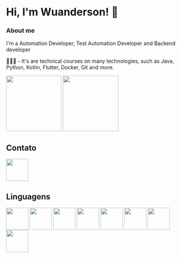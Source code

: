

# Hi, I'm Wuanderson! 👋

### About me
I'm a Automation Developer, Test Automation Developer and Backend developer

👨🏼‍🏫 - It's are technical courses on many technologies, such as Java, Python, Kotlin, Flutter, Docker, Git and more.


<div>
<img height="150em" src = "https://github-readme-stats.vercel.app/api?username=wuandersondias&show_icons=true&theme=tokyonight">

<img height="150em" src = "https://github-readme-stats.vercel.app/api/top-langs/?username=wuandersondias&layout=compact">
</div>

## Contato

<a href="www.linkedin.com/in/wuanderson-dias-283175166">
    <img src="https://cdn.jsdelivr.net/gh/devicons/devicon/icons/linkedin/linkedin-original.svg" align="center" heigth="50" width="60">
</a>

## Linguagens
<div>
    <img src="https://cdn.jsdelivr.net/gh/devicons/devicon/icons/python/python-original-wordmark.svg" align="center" heigth="50" width="60">
    <img src="https://cdn.jsdelivr.net/gh/devicons/devicon/icons/jupyter/jupyter-original-wordmark.svg" align="center" heigth="50" width="60">
    <img src="https://cdn.jsdelivr.net/gh/devicons/devicon/icons/java/java-original-wordmark.svg" align="center" heigth="50" width="60">
    <img src="https://cdn.jsdelivr.net/gh/devicons/devicon/icons/postgresql/postgresql-plain-wordmark.svg" align="center" heigth="50" width="60">
    <img src="https://cdn.jsdelivr.net/gh/devicons/devicon/icons/docker/docker-plain-wordmark.svg" align="center" heigth="50" width="60">
    <img src="https://cdn.jsdelivr.net/gh/devicons/devicon/icons/git/git-original-wordmark.svg" align="center" heigth="50" width="60">
    <img src="https://cdn.jsdelivr.net/gh/devicons/devicon/icons/github/github-original-wordmark.svg" align="center" heigth="50" width="60">
    <img src="https://cdn.jsdelivr.net/gh/devicons/devicon/icons/kotlin/kotlin-original-wordmark.svg" align="center" heigth="50" width="60">
</div>